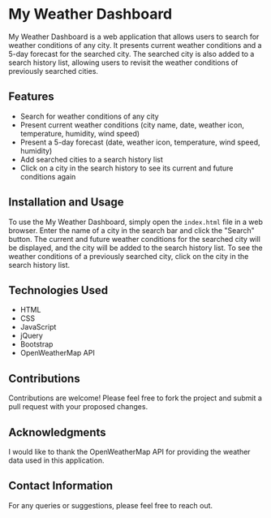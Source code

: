 # My Weather Dashboard

My Weather Dashboard is a web application that allows users to search for weather conditions of any city. It presents current weather conditions and a 5-day forecast for the searched city. The searched city is also added to a search history list, allowing users to revisit the weather conditions of previously searched cities.

## Features

- Search for weather conditions of any city
- Present current weather conditions (city name, date, weather icon, temperature, humidity, wind speed)
- Present a 5-day forecast (date, weather icon, temperature, wind speed, humidity)
- Add searched cities to a search history list
- Click on a city in the search history to see its current and future conditions again

## Installation and Usage

To use the My Weather Dashboard, simply open the `index.html` file in a web browser. Enter the name of a city in the search bar and click the "Search" button. The current and future weather conditions for the searched city will be displayed, and the city will be added to the search history list. To see the weather conditions of a previously searched city, click on the city in the search history list.

## Technologies Used

- HTML
- CSS
- JavaScript
- jQuery
- Bootstrap
- OpenWeatherMap API

## Contributions

Contributions are welcome! Please feel free to fork the project and submit a pull request with your proposed changes.

## Acknowledgments

I would like to thank the OpenWeatherMap API for providing the weather data used in this application.

## Contact Information

For any queries or suggestions, please feel free to reach out.
